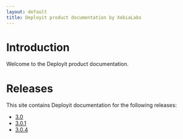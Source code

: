 ```yaml
---
layout: default
title: Deployit product documentation by XebiaLabs
---
```


# Introduction #

Welcome to the Deployit product documentation.

# Releases #

This site contains Deployit documentation for the following releases:

* [3.0](/releases/3.0)
* [3.0.1](/releases/3.0.1)
* [3.0.4](/releases/3.0.4)
